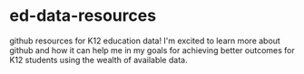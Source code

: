 # ed-data-resources
github resources for K12 education data!
I'm excited to learn more about github and how it can help me in my goals for achieving better outcomes for K12 students using the wealth of available data.
